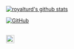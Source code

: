 [![royalturd's github stats](https://github-readme-stats.vercel.app/api?username=royalturd)](https://github.com/royalturd)  

[![GitHub](https://img.shields.io/badge/dynamic/json?logo=github&label=GitHub+Followers&labelColor=282c34&color=181717&query=%24.data.totalSubs&url=https%3A%2F%2Fapi.spencerwoo.com%2Fsubstats%2F%3Fsource%3Dgithub%26queryKey%3Djustaprudev&longCache=true)](https://github.com/royalturd)

<br/>

<a href="https://t.me/Royal_Turd">
  <img align="left" alt="Rudra Pratap Singh | Telegram" width="22px" src="https://cdn.jsdelivr.net/npm/simple-icons@v3/icons/telegram.svg" />
</a>

<br />


